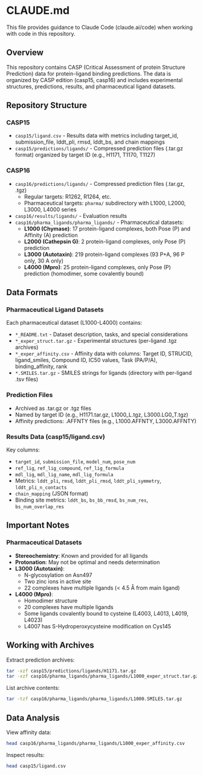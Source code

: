 # CLAUDE.md

This file provides guidance to Claude Code (claude.ai/code) when working with code in this repository.

## Overview

This repository contains CASP (Critical Assessment of protein Structure Prediction) data for protein-ligand binding predictions. The data is organized by CASP edition (casp15, casp16) and includes experimental structures, predictions, results, and pharmaceutical ligand datasets.

## Repository Structure

### CASP15
- `casp15/ligand.csv` - Results data with metrics including target_id, submission_file, lddt_pli, rmsd, lddt_bs, and chain mappings
- `casp15/predictions/ligands/` - Compressed prediction files (.tar.gz format) organized by target ID (e.g., H1171, T1170, T1127)

### CASP16
- `casp16/predictions/ligands/` - Compressed prediction files (.tar.gz, .tgz)
  - Regular targets: R1262, R1264, etc.
  - Pharmaceutical targets: `pharma/` subdirectory with L1000, L2000, L3000, L4000 series
- `casp16/results/ligands/` - Evaluation results
- `casp16/pharma_ligands/pharma_ligands/` - Pharmaceutical datasets:
  - **L1000 (Chymase)**: 17 protein-ligand complexes, both Pose (P) and Affinity (A) prediction
  - **L2000 (Cathepsin G)**: 2 protein-ligand complexes, only Pose (P) prediction
  - **L3000 (Autotaxin)**: 219 protein-ligand complexes (93 P+A, 96 P only, 30 A only)
  - **L4000 (Mpro)**: 25 protein-ligand complexes, only Pose (P) prediction (homodimer, some covalently bound)

## Data Formats

### Pharmaceutical Ligand Datasets

Each pharmaceutical dataset (L1000-L4000) contains:
- `*_README.txt` - Dataset description, tasks, and special considerations
- `*_exper_struct.tar.gz` - Experimental structures (per-ligand .tgz archives)
- `*_exper_affinity.csv` - Affinity data with columns: Target ID, STRUCID, ligand_smiles, Compound ID, IC50 values, Task (PA/P/A), binding_affinity, rank
- `*.SMILES.tar.gz` - SMILES strings for ligands (directory with per-ligand .tsv files)

### Prediction Files
- Archived as .tar.gz or .tgz files
- Named by target ID (e.g., H1171.tar.gz, L1000_L.tgz, L3000.LG0_T.tgz)
- Affinity predictions: .AFFNTY files (e.g., L1000.AFFNTY, L3000.AFFNTY)

### Results Data (casp15/ligand.csv)
Key columns:
- `target_id`, `submission_file`, `model_num`, `pose_num`
- `ref_lig`, `ref_lig_compound`, `ref_lig_formula`
- `mdl_lig`, `mdl_lig_name`, `mdl_lig_formula`
- Metrics: `lddt_pli`, `rmsd`, `lddt_pli_rmsd`, `lddt_pli_symmetry`, `lddt_pli_n_contacts`
- `chain_mapping` (JSON format)
- Binding site metrics: `lddt_bs`, `bs_bb_rmsd`, `bs_num_res`, `bs_num_overlap_res`

## Important Notes

### Pharmaceutical Datasets
- **Stereochemistry**: Known and provided for all ligands
- **Protonation**: May not be optimal and needs determination
- **L3000 (Autotaxin)**:
  - N-glycosylation on Asn497
  - Two zinc ions in active site
  - 22 complexes have multiple ligands (< 4.5 Å from main ligand)
- **L4000 (Mpro)**:
  - Homodimer structure
  - 20 complexes have multiple ligands
  - Some ligands covalently bound to cysteine (L4003, L4013, L4019, L4023)
  - L4007 has S-Hydroperoxycysteine modification on Cys145

## Working with Archives

Extract prediction archives:
```bash
tar -xzf casp15/predictions/ligands/H1171.tar.gz
tar -xzf casp16/pharma_ligands/pharma_ligands/L1000_exper_struct.tar.gz
```

List archive contents:
```bash
tar -tzf casp16/pharma_ligands/pharma_ligands/L1000.SMILES.tar.gz
```

## Data Analysis

View affinity data:
```bash
head casp16/pharma_ligands/pharma_ligands/L1000_exper_affinity.csv
```

Inspect results:
```bash
head casp15/ligand.csv
```
